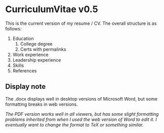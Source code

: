 # CurriculumVitae v0.5

This is the current version of my resume / CV. The overall structure is as follows:
1. Education
    1. College degree
    1. Certs with permalinks
1. Work experience
1. Leadership experience
1. Skills
1. References

## Display note 

The .docx displays well in desktop versions of Microsoft Word, but some formatting breaks in web versions.

<i>The PDF version works well in all viewers, but has some slight formatting problems inherited from when I used the web version of Word to edit it. I eventually want to change the format to TeX or something similar.</i>